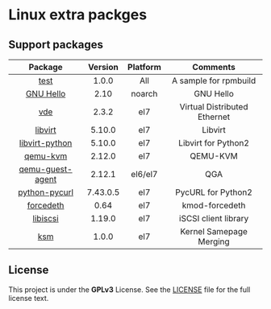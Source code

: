 Linux extra packges
===================

## Support packages

|    Package   |   Version     |    Platform    |    Comments    |
|:------------:|:-------------:|:--------------:|:--------------:|
| [test](SPECS/test.spec) | 1.0.0 | All | A sample for rpmbuild |
| [GNU Hello](https://www.gnu.org/software/hello/) | 2.10 | noarch | GNU Hello |
| [vde](https://github.com/virtualsquare/vde-2) | 2.3.2 | el7 | Virtual Distributed Ethernet |
| [libvirt](https://libvirt.org/) | 5.10.0 | el7 | Libvirt |
| [libvirt-python](https://github.com/libvirt/libvirt-python) | 5.10.0 | el7 | Libvirt for Python2 |
| [qemu-kvm](https://www.qemu.org/download/) | 2.12.0 | el7 | QEMU-KVM |
| [qemu-guest-agent](https://wiki.qemu.org/Features/GuestAgent) | 2.12.1 | el6/el7 | QGA |
| [python-pycurl](https://github.com/pycurl/pycurl)| 7.43.0.5 | el7 | PycURL for Python2 |
| [forcedeth](https://www.kernel.org) | 0.64 | el7 | kmod-forcedeth |
| [libiscsi](https://github.com/sahlberg/libiscsi) | 1.19.0 | el7 | iSCSI client library |
| [ksm](SPECS/ksm.spec) | 1.0.0 | el7 | Kernel Samepage Merging |


## License

This project is under the **GPLv3** License. See the [LICENSE](LICENSE) file for the full license text.


